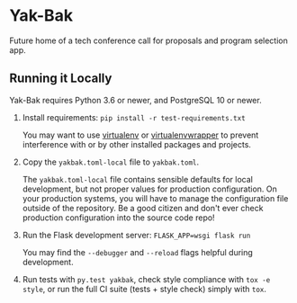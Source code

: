 # Yak-Bak

Future home of a tech conference call for proposals and program selection app.

## Running it Locally

Yak-Bak requires Python 3.6 or newer, and PostgreSQL 10 or newer.

1. Install requirements: `pip install -r test-requirements.txt`

    You may want to use [virtualenv](https://virtualenv.pypa.io/en/stable/)
    or [virtualenvwrapper](https://virtualenvwrapper.readthedocs.io/en/latest/)
    to prevent interference with or by other installed packages and projects.

2. Copy the `yakbak.toml-local` file to `yakbak.toml`.

    The `yakbak.toml-local` file contains sensible defaults for local
    development, but not proper values for production configuration. On your
    production systems, you will have to manage the configuration file outside
    of the repository. Be a good citizen and don't ever check production
    configuration into the source code repo!

3. Run the Flask development server: `FLASK_APP=wsgi flask run`

    You may find the `--debugger` and `--reload` flags helpful during
    development.

4. Run tests with `py.test yakbak`, check style compliance with `tox -e
   style`, or run the full CI suite (tests + style check) simply with `tox`.
